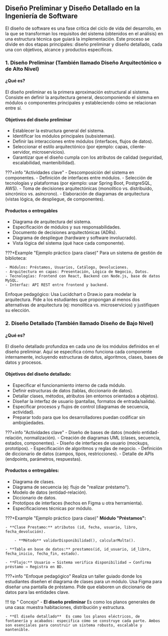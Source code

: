 ## **Diseño Preliminar y Diseño Detallado en la Ingeniería de Software**
El diseño de software es una fase crítica del ciclo de vida del desarrollo, en la que se transforman los requisitos del sistema (obtenidos en el análisis) en una estructura técnica que guiará la implementación. Este proceso se divide en dos etapas principales: diseño preliminar y diseño detallado, cada una con objetivos, alcance y productos específicos.

### **1. Diseño Preliminar (También llamado Diseño Arquitectónico o de Alto Nivel)**
#### ¿Qué es?
El diseño preliminar es la primera aproximación estructural al sistema. Consiste en definir la arquitectura general, descomponiendo el sistema en módulos o componentes principales y estableciendo cómo se relacionan entre sí.

#### Objetivos del diseño preliminar
- Establecer la estructura general del sistema.
- Identificar los módulos principales (subsistemas).
- Definir las interacciones entre módulos (interfaces, flujos de datos).
- Seleccionar el estilo arquitectónico (por ejemplo: capas, cliente-servidor, microservicios).
- Garantizar que el diseño cumpla con los atributos de calidad (seguridad, escalabilidad, mantenibilidad).

???+info "Actividades clave"
    - Descomposición del sistema en componentes.
    - Definición de interfaces entre módulos.
    - Selección de tecnologías y plataformas (por ejemplo: usar Spring Boot, PostgreSQL, AWS).
    - Toma de decisiones arquitectónicas (monolítico vs. distribuido, sincrónico vs. asíncrono).
    - Elaboración de diagramas de arquitectura (vistas lógica, de
    despliegue, de componentes).
#### Productos o entregables
- Diagrama de arquitectura del sistema.
- Especificación de módulos y sus responsabilidades.
- Documento de decisiones arquitectónicas (ADRs).
- Diagrama de despliegue (hardware y software involucrado).
- Vista lógica del sistema (qué hace cada componente).

???+Example "Ejemplo práctico (para clase)"
    Para un sistema de gestión de biblioteca: 

    - Módulos: Préstamos, Usuarios, Catálogo, Devoluciones.
    - Arquitectura en capas: Presentación, Lógica de Negocio, Datos.
    - Tecnologías: Frontend con React, Backend con Node.js, base de datos MySQL.
    - Interfaz: API REST entre frontend y backend.

Enfoque pedagógico:
Usa Lucidchart o Draw.io para modelar la arquitectura.
Pide a los estudiantes que propongan al menos dos alternativas de arquitectura (ej: monolítica vs. microservicios) y justifiquen su elección.

### **2. Diseño Detallado (También llamado Diseño de Bajo Nivel)**
#### ¿Qué es?
El diseño detallado profundiza en cada uno de los módulos definidos en el diseño preliminar. Aquí se especifica cómo funciona cada componente internamente, incluyendo estructuras de datos, algoritmos, clases, bases de datos y procesos.

#### Objetivos del diseño detallado:
- Especificar el funcionamiento interno de cada módulo.
- Definir estructuras de datos (tablas, diccionario de datos).
- Detallar clases, métodos, atributos (en entornos orientados a objetos).
- Diseñar la interfaz de usuario (pantallas, formatos de entrada/salida).
- Especificar procesos y flujos de control (diagramas de secuencia, actividad).
- Preparar todo para que los desarrolladores puedan codificar sin ambigüedades.

???+info "Actividades clave"
    - Diseño de bases de datos (modelo entidad-relación, normalización).
    - Creación de diagramas UML (clases, secuencia, estados, componentes).
    - Diseño de interfaces de usuario (mockups, prototipos).
    - Especificación de algoritmos y reglas de negocio.
    - Definición de diccionario de datos (campos, tipos, restricciones).
    - Detalle de APIs (endpoints, parámetros, respuestas).
 
#### Productos o entregables:
- Diagrama de clases.
- Diagrama de secuencia (ej: flujo de "realizar préstamo").
- Modelo de datos (entidad-relación).
- Diccionario de datos.
- Prototipos de interfaces (hechos en Figma u otra herramienta).
- Especificaciones técnicas por módulo.

???+Example "Ejemplo práctico (para clase)"
    **Módulo "Préstamos":**

    - **Clase Prestamo:** atributos (id, fecha, usuario, libro, fecha_devolución).

        - **Método** validarDisponibilidad(), calcularMulta().

    - **Tabla en base de datos:** prestamos(id, id_usuario, id_libro, fecha_inicio, fecha_fin, estado).

    - **Flujo:** Usuario → Sistema verifica disponibilidad → Confirma préstamo → Registra en BD.

???+info "Enfoque pedagógico"
    Realiza un taller guiado donde los estudiantes diseñen el diagrama de clases para un módulo.
    Usa Figma para diseñar una pantalla de préstamo.
    Pide que elaboren un diccionario de datos para las entidades clave.


!!! tip " Concejo"
    -  **El diseño preliminar** Es como los planos generales de una casa: muestra habitaciones, distribución y estructura. 
    
    - **El diseño detallado**  Es como los planos eléctricos, de fontanería y acabados: especifica cómo se construye cada parte. Ambos son esenciales para construir un sistema robusto, escalable y mantenible.